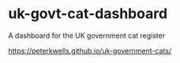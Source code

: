 # uk-govt-cat-dashboard
A dashboard for the UK government cat register

https://peterkwells.github.io/uk-government-cats/

